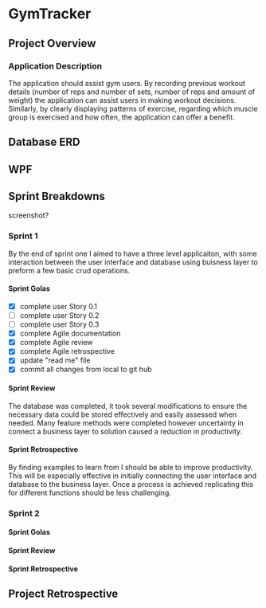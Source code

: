 # GymTracker

## Project Overview
### Application Description
The application should assist gym users. By recording previous workout details (number of reps and number of sets, number of reps and amount of weight) the application can assist users in making workout decisions. Similarly, by clearly displaying patterns of exercise, regarding which muscle group is exercised and how often, the application can offer a benefit.

## Database ERD

## WPF

## Sprint Breakdowns
screenshot?
### Sprint 1
By the end of sprint one I aimed to have a three level applicaiton, with some interaction between the user interface and database using  buisness layer to preform a few basic crud operations.
#### Sprint Golas
- [x] complete user Story 0.1
- [ ] complete user Story 0.2
- [ ] complete user Story 0.3
- [x] complete Agile documentation
- [x] complete Agile review
- [x] complete Agile retrospective 
- [x] update "read me" file
- [x] commit all changes from local to git hub
#### Sprint Review
The database was completed, it took several modifications to ensure the necessary data could be stored effectively and easily assessed when needed.
Many feature methods were completed however uncertainty in connect a business layer to solution caused a reduction in productivity.
#### Sprint Retrospective
By finding examples to learn from I should be able to improve productivity. This will be especially effective in initially connecting the user interface and database to the business layer. Once a process is achieved replicating this for different functions should be less challenging. 

### Sprint 2
#### Sprint Golas
#### Sprint Review
#### Sprint Retrospective

## Project Retrospective
